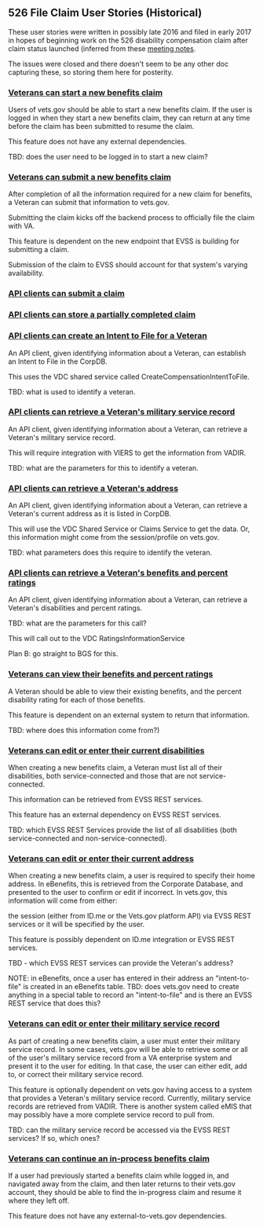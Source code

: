 ## 526 File Claim User Stories (Historical)

These user stories were written in possibly late 2016 and filed in early 2017 in hopes of beginning work on the 526 disability compensation claim after claim status launched (inferred from these [meeting notes](https://github.com/department-of-veterans-affairs/vets.gov-team/blob/master/Products/Global/Claim%20Status/file-claim/meeting-notes/2016-08-17%20Team%20Mtg.md).

The issues were closed and there doesn't seem to be any other doc capturing these, so storing them here for posterity.

### [Veterans can start a new benefits claim](https://github.com/department-of-veterans-affairs/vets.gov-team/issues/1184)

Users of vets.gov should be able to start a new benefits claim. If the user is logged in when they start a new benefits claim, they can return at any time before the claim has been submitted to resume the claim.

This feature does not have any external dependencies.

TBD: does the user need to be logged in to start a new claim?

### [Veterans can submit a new benefits claim](https://github.com/department-of-veterans-affairs/vets.gov-team/issues/1185)

After completion of all the information required for a new claim for benefits, a Veteran can submit that information to vets.gov.

Submitting the claim kicks off the backend process to officially file the claim with VA.

This feature is dependent on the new endpoint that EVSS is building for submitting a claim.

Submission of the claim to EVSS should account for that system's varying availability.

### [API clients can submit a claim](https://github.com/department-of-veterans-affairs/vets.gov-team/issues/1186)

### [API clients can store a partially completed claim](https://github.com/department-of-veterans-affairs/vets.gov-team/issues/1190)

### [API clients can create an Intent to File for a Veteran](https://github.com/department-of-veterans-affairs/vets.gov-team/issues/1191)

An API client, given identifying information about a Veteran, can establish an Intent to File in the CorpDB.

This uses the VDC shared service called CreateCompensationIntentToFile.

TBD: what is used to identify a veteran.

### [API clients can retrieve a Veteran's military service record](https://github.com/department-of-veterans-affairs/vets.gov-team/issues/1192)

An API client, given identifying information about a Veteran, can retrieve a Veteran's military service record.

This will require integration with VIERS to get the information from VADIR.

TBD: what are the parameters for this to identify a veteran.

### [API clients can retrieve a Veteran's address](https://github.com/department-of-veterans-affairs/vets.gov-team/issues/1193)

An API client, given identifying information about a Veteran, can retrieve a Veteran's current address as it is listed in CorpDB.

This will use the VDC Shared Service or Claims Service to get the data. Or, this information might come from the session/profile on vets.gov.

TBD: what parameters does this require to identify the veteran.

### [API clients can retrieve a Veteran's benefits and percent ratings](https://github.com/department-of-veterans-affairs/vets.gov-team/issues/1194)

An API client, given identifying information about a Veteran, can retrieve a Veteran's disabilities and percent ratings.

TBD: what are the parameters for this call?

This will call out to the VDC RatingsInformationService

Plan B: go straight to BGS for this.

### [Veterans can view their benefits and percent ratings](https://github.com/department-of-veterans-affairs/vets.gov-team/issues/1195)

A Veteran should be able to view their existing benefits, and the percent disability rating for each of those benefits.

This feature is dependent on an external system to return that information.

TBD: where does this information come from?)

### [Veterans can edit or enter their current disabilities](https://github.com/department-of-veterans-affairs/vets.gov-team/issues/1196)

When creating a new benefits claim, a Veteran must list all of their disabilities, both service-connected and those that are not service-connected.

This information can be retrieved from EVSS REST services.

This feature has an external dependency on EVSS REST services.

TBD: which EVSS REST Services provide the list of all disabilities (both service-connected and non-service-connected).

### [Veterans can edit or enter their current address](https://github.com/department-of-veterans-affairs/vets.gov-team/issues/1200)

When creating a new benefits claim, a user is required to specify their home address. In eBenefits, this is retrieved from the Corporate Database, and presented to the user to confirm or edit if incorrect. In vets.gov, this information will come from either:

the session (either from ID.me or the Vets.gov platform API)
via EVSS REST services
or it will be specified by the user.

This feature is possibly dependent on ID.me integration or EVSS REST services.

TBD - which EVSS REST services can provide the Veteran's address?

NOTE: in eBenefits, once a user has entered in their address an "intent-to-file" is created in an eBenefits table. TBD: does vets.gov need to create anything in a special table to record an "intent-to-file" and is there an EVSS REST service that does this?

### [Veterans can edit or enter their military service record](https://github.com/department-of-veterans-affairs/vets.gov-team/issues/1201)

As part of creating a new benefits claim, a user must enter their military service record. In some cases, vets.gov will be able to retrieve some or all of the user's military service record from a VA enterprise system and present it to the user for editing. In that case, the user can either edit, add to, or correct their military service record.

This feature is optionally dependent on vets.gov having access to a system that provides a Veteran's military service record. Currently, military service records are retrieved from VADIR. There is another system called eMIS that may possibly have a more complete service record to pull from.

TBD: can the military service record be accessed via the EVSS REST services? If so, which ones?

### [Veterans can continue an in-process benefits claim](https://github.com/department-of-veterans-affairs/vets.gov-team/issues/1202)

If a user had previously started a benefits claim while logged in, and navigated away from the claim, and then later returns to their vets.gov account, they should be able to find the in-progress claim and resume it where they left off.

This feature does not have any external-to-vets.gov dependencies.

### 
